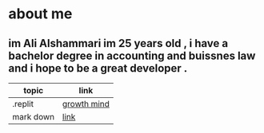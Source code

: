 # about me 
## im Ali Alshammari im 25 years old , i have a bachelor degree in accounting and buissnes law and i hope to be a great developer . 


| topic |  link |
|------|-------------|
|.replit | [growth mind](https://alshammari55.github.io/reading-note-/) |
|mark down | [link](https://alshammari55.github.io/reading-note-/read-01) |
